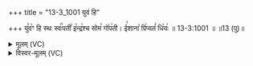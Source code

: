 +++
title = "13-3_1001 युवं हि"

+++
यु꣣व꣡ꣳ हि स्थः स्वः꣢꣯पती꣣ इ꣡न्द्र꣢श्च सोम꣣ गो꣡प꣢ती। ई꣣शाना꣡ पि꣢प्यतं꣣ धि꣡यः꣢ ॥ 13-3:1001 ॥ ॥13 (पु)॥

<details><summary>मूलम् (VC)</summary>

यु꣣व꣡ꣳ हि स्थः स्वः꣢꣯पती꣣ इ꣡न्द्र꣢श्च सोम꣣ गो꣡प꣢ती । ई꣣शाना꣡ पि꣢प्यतं꣣ धि꣡यः꣢ ॥१००१॥
</details>

<details><summary>विस्वर-मूलम् (VC)</summary>

युवꣳ हि स्थः स्वःपती इन्द्रश्च सोम गोपती । ईशाना पिप्यतं धियः ॥१००१॥
</details>